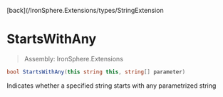 ﻿

[back](/IronSphere.Extensions/types/StringExtension

# StartsWithAny

> Assembly: IronSphere.Extensions

```csharp
bool StartsWithAny(this string this, string[] parameter)
```

Indicates whether a specified string starts with any parametrized string

 
